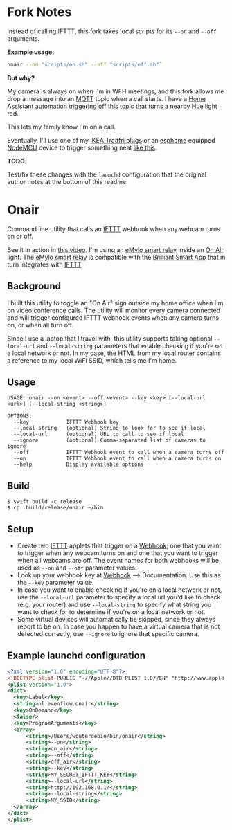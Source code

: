 # Fork Notes

Instead of calling IFTTT, this fork takes local scripts for its `--on` and `--off` arguments.

**Example usage:**

```bash
onair --on "scripts/on.sh" --off "scripts/off.sh"`
```

**But why?**

My camera is always on when I'm in WFH meetings, and this fork allows me drop a message into an [MQTT](https://hub.docker.com/_/eclipse-mosquitto) topic when a call starts. I have a [Home Assistant](https://www.home-assistant.io/) automation triggering off this topic that turns a nearby [Hue light](https://www.philips-hue.com/en-us/products/smart-light-bulbs) red. 

This lets my family know I'm on a call.

Eventually, I'll use one of my [IKEA Tradfri plugs](https://www.ikea.com/us/en/p/tradfri-wireless-control-outlet-30356169/) or an [esphome](https://esphome.io/) equipped [NodeMCU](https://www.amazon.com/HiLetgo-Internet-Development-Wireless-Micropython/dp/B081CSJV2V/ref=sr_1_3?keywords=nodemcu&qid=1643117694&sr=8-3) device to trigger something neat [like this](https://www.amazon.com/AIR-Red-Vintage-Light-Sign/dp/B09J3TYXW3/).

**TODO**

Test/fix these changes with the `launchd` configuration that the original author notes at the bottom of this readme.

# Onair

Command line utility that calls an [IFTTT](https://ifttt.com) webhook when any webcam turns on or off.

See it in action in [this video](https://photos.app.goo.gl/KkNWri8MQts85ScP8). I'm using an [eMylo smart relay](https://www.amazon.com/gp/product/B07FPCJ1L4/ref=ppx_yo_dt_b_search_asin_title?ie=UTF8&psc=1) inside an [On Air](https://www.amazon.com/gp/product/B00JFL0F6Y/ref=ppx_yo_dt_b_search_asin_title?ie=UTF8&psc=1) light. The [eMylo smart relay](https://www.amazon.com/gp/product/B07FPCJ1L4/ref=ppx_yo_dt_b_search_asin_title?ie=UTF8&psc=1) is compatible with the [Brilliant Smart App](https://play.google.com/store/apps/details?id=com.brilliantlighting.brain&hl=en_US) that in turn integrates with [IFTTT](https://ifttt.com/brilliant_smart)
## Background

I built this utility to toggle an "On Air" sign outside my home office when I'm on video conference calls. The utility will monitor every camera connected and will trigger configured IFTTT webhook events when any camera turns on, or when all turn off.

Since I use a laptop that I travel with, this utility supports taking optional `--local-url` and `--local-string` parameters that enable checking if you're on a local network or not. In my case, the HTML from my local router contains a reference to my local WiFi SSID, which tells me I'm home.

## Usage
```
USAGE: onair --on <event> --off <event> --key <key> [--local-url <url>] [--local-string <string>]

OPTIONS:
  --key            IFTTT Webhook key
  --local-string   (optional) String to look for to see if local
  --local-url      (optional) URL to call to see if local
  --ignore         (optional) Comma-separated list of cameras to ignore
  --off            IFTTT Webhook event to call when a camera turns off
  --on             IFTTT Webhook event to call when a camera turns on
  --help           Display available options
```

## Build
```
$ swift build -c release
$ cp .build/release/onair ~/bin
```

## Setup
- Create two [IFTTT](https//iftttt.com) applets that trigger on a [Webhook](https://ifttt.com/maker_webhooks); one that you want to trigger when any webcam turns on and one that you want to trigger when all webcams are off. The event names for both webhooks will be used as `--on` and `--off` parameter values.
- Look up your webhook key at [Webhook](https://ifttt.com/maker_webhooks) --> Documentation. Use this as the `--key` parameter value.
- In case you want to enable checking if you're on a local network or not, use the `--local-url` parameter to specify a local url you'd like to check (e.g. your router) and use `--local-string` to specify what string you want to check for to determine if you're on a local network or not.
- Some virtual devices will automatically be skipped, since they always report to be on. In case you happen to have a virtual camera that is not detected correctly, use `--ignore` to ignore that specific camera.

## Example launchd configuration
```xml
<?xml version="1.0" encoding="UTF-8"?>
<!DOCTYPE plist PUBLIC "-//Apple//DTD PLIST 1.0//EN" "http://www.apple.com/DTDs/PropertyList-1.0.dtd">
<plist version="1.0">
<dict>
  <key>Label</key>
  <string>nl.evenflow.onair</string>
  <key>OnDemand</key>
  <false/>
  <key>ProgramArguments</key>
  <array>
      <string>/Users/wouterdebie/bin/onair</string>
      <string>--on</string>
      <string>on_air</string>
      <string>--off</string>
      <string>off_air</string>
      <string>--key</string>
      <string>MY_SECRET_IFTTT_KEY</string>
      <string>--local-url</string>
      <string>http://192.168.0.1/</string>
      <string>--local-string</string>
      <string>MY_SSID</string>
  </array>
</dict>
</plist>
```
